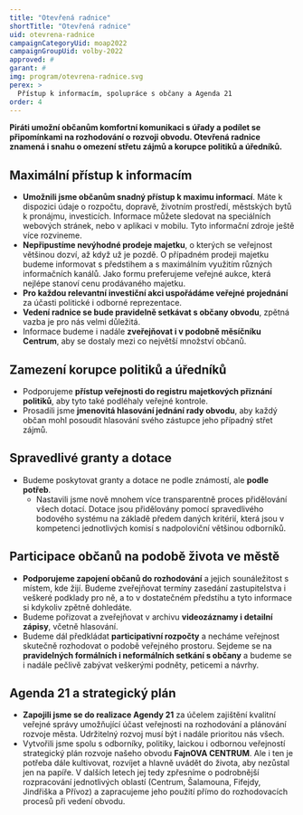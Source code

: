 ```yaml
---
title: "Otevřená radnice"
shortTitle: "Otevřená radnice"
uid: otevrena-radnice
campaignCategoryUid: moap2022
campaignGroupUid: volby-2022
approved: #
garant: # 
img: program/otevrena-radnice.svg
perex: >
  Přístup k informacím, spolupráce s občany a Agenda 21
order: 4
---
```


**Piráti umožní občanům komfortní komunikaci s úřady a podílet se připomínkami na rozhodování o rozvoji obvodu. Otevřená radnice znamená i snahu o omezení střetu zájmů a korupce politiků a úředníků.**

## Maximální přístup k informacím

- **Umožnili jsme občanům snadný přístup k maximu informací**. Máte k dispozici údaje o rozpočtu, dopravě, životním prostředí, městských bytů k pronájmu, investicích. Informace můžete sledovat na speciálních webových stránek, nebo v aplikaci v mobilu. Tyto informační zdroje ještě více rozvineme.
- **Nepřipustíme nevýhodné prodeje majetku**, o kterých se veřejnost většinou dozví, až když už je pozdě. O případném prodeji majetku budeme informovat s předstihem a s maximálním využitím různých informačních kanálů. Jako formu preferujeme veřejné aukce, která nejlépe stanoví cenu prodávaného majetku.
- **Pro každou relevantní investiční akci uspořádáme veřejné projednání** za účasti politické i odborné reprezentace.
- **Vedení radnice se bude pravidelně setkávat s občany obvodu**, zpětná vazba je pro nás velmi důležitá.
- Informace budeme i nadále **zveřejňovat i v podobně měsíčníku Centrum**, aby se dostaly mezi co největší množství občanů.

## Zamezení korupce politiků a úředníků

- Podporujeme **přístup veřejnosti do registru majetkových přiznání politiků**, aby tyto také podléhaly veřejné kontrole. 
- Prosadili jsme **jmenovitá hlasování jednání rady obvodu**, aby každý občan mohl posoudit hlasování svého zástupce  jeho případný střet zájmů.

## Spravedlivé granty a dotace

- Budeme poskytovat granty a dotace ne podle známostí, ale **podle potřeb**.
	- Nastavili jsme nově mnohem více transparentně proces přidělování všech dotací. Dotace jsou přidělovány pomocí spravedlivého bodového systému na základě předem daných kritérií, která jsou v kompetenci jednotlivých komisí s nadpoloviční většinou odborníků. 

## Participace občanů na podobě života ve městě

- **Podporujeme zapojení občanů do rozhodování** a jejich sounáležitost s místem, kde žijí. Budeme zveřejňovat termíny zasedání zastupitelstva i veškeré podklady pro ně, a to v dostatečném předstihu a tyto informace si kdykoliv zpětně dohledáte.
- Budeme pořizovat a zveřejňovat v archivu **videozáznamy i detailní zápisy**, včetně hlasování.
- Budeme dál předkládat **participativní rozpočty** a necháme veřejnost skutečně rozhodovat o podobě veřejného prostoru. Sejdeme se na **pravidelných formálních i neformálních setkání s občany** a budeme se i nadále pečlivě zabývat veškerými podněty, peticemi a návrhy.

## Agenda 21 a strategický plán

- **Zapojili jsme se do realizace Agendy 21** za účelem zajištění kvalitní veřejné správy umožňující účast veřejnosti na rozhodování a plánování rozvoje města. Udržitelný rozvoj musí být i nadále prioritou nás všech.
- Vytvořili jsme spolu s odborníky, politiky, laickou i odbornou veřejností strategický plán rozvoje našeho obvodu **FajnOVA CENTRUM**. Ale i ten je potřeba dále kultivovat, rozvíjet a hlavně uvádět do života, aby nezůstal jen na papíře. V dalších letech jej tedy zpřesníme o podrobnější rozpracování jednotlivých oblastí (Centrum, Šalamouna, Fifejdy, Jindřiška a Přívoz) a zapracujeme jeho použití přímo do rozhodovacích procesů při vedení obvodu.

